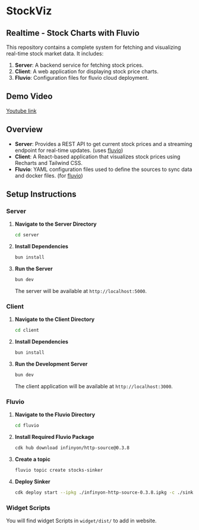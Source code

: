 # StockViz

## Realtime - Stock Charts with Fluvio

This repository contains a complete system for fetching and visualizing real-time stock market data. It includes:

1. **Server**: A backend service for fetching stock prices.
2. **Client**: A web application for displaying stock price charts.
3. **Fluvio**: Configuration files for fluvio cloud deployment.

## Demo Video

[Youtube link](https://youtu.be/juJXBffE9jw)

## Overview

- **Server**: Provides a REST API to get current stock prices and a streaming endpoint for real-time updates. (uses [fluvio](https://www.fluvio.io/))
- **Client**: A React-based application that visualizes stock prices using Recharts and Tailwind CSS.
- **Fluvio**: YAML configuration files used to define the sources to sync data and docker files. (for [fluvio](https://www.fluvio.io/))

## Setup Instructions

### Server

1. **Navigate to the Server Directory**

   ```bash
   cd server
   ```

2. **Install Dependencies**

   ```bash
   bun install
   ```

3. **Run the Server**

   ```bash
   bun dev
   ```

   The server will be available at `http://localhost:5000`.

### Client

1. **Navigate to the Client Directory**

   ```bash
   cd client
   ```

2. **Install Dependencies**

   ```bash
   bun install
   ```

3. **Run the Development Server**

   ```bash
   bun dev
   ```

   The client application will be available at `http://localhost:3000`.

### Fluvio

1. **Navigate to the Fluvio Directory**

   ```bash
   cd fluvio
   ```

2. **Install Required Fluvio Package**

   ```bash
   cdk hub download infinyon/http-source@0.3.8
   ```

3. **Create a topic**

   ```bash
   fluvio topic create stocks-sinker
   ```

4. **Deploy Sinker**
   ```bash
   cdk deploy start --ipkg ./infinyon-http-source-0.3.8.ipkg -c ./sinker.yml
   ```

### Widget Scripts

You will find widget Scripts in `widget/dist/` to add in website.
